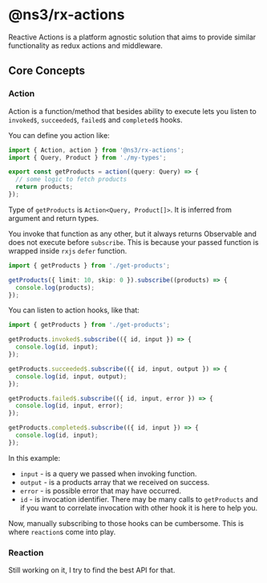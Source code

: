 # @ns3/rx-actions

Reactive Actions is a platform agnostic solution that aims to provide similar functionality as redux actions and middleware.

## Core Concepts

### Action

Action is a function/method that besides ability to execute lets you listen to `invoked$`, `succeeded$`, `failed$` and `completed$` hooks.

You can define you action like:

```ts
import { Action, action } from '@ns3/rx-actions';
import { Query, Product } from './my-types';

export const getProducts = action((query: Query) => {
  // some logic to fetch products
  return products;
});
```

Type of `getProducts` is `Action<Query, Product[]>`. It is inferred from argument and return types.

You invoke that function as any other, but it always returns Observable and does not execute before `subscribe`.
This is because your passed function is wrapped inside `rxjs` `defer` function.

```ts
import { getProducts } from './get-products';

getProducts({ limit: 10, skip: 0 }).subscribe((products) => {
  console.log(products);
});
```

You can listen to action hooks, like that:

```ts
import { getProducts } from './get-products';

getProducts.invoked$.subscribe(({ id, input }) => {
  console.log(id, input);
});

getProducts.succeeded$.subscribe(({ id, input, output }) => {
  console.log(id, input, output);
});

getProducts.failed$.subscribe(({ id, input, error }) => {
  console.log(id, input, error);
});

getProducts.completed$.subscribe(({ id, input }) => {
  console.log(id, input);
});
```

In this example:

- `input` - is a query we passed when invoking function.
- `output` - is a products array that we received on success.
- `error` - is possible error that may have occurred.
- `id` - is invocation identifier.
  There may be many calls to `getProducts` and if you want to correlate invocation with other hook it is here to help you.

Now, manually subscribing to those hooks can be cumbersome. This is where `reaction`s come into play.

### Reaction

Still working on it, I try to find the best API for that.

